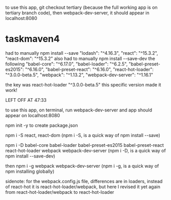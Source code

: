 to use this app, git checkout tertiary (because the full working app is on tertiary branch code), then webpack-dev-server, it should appear in localhost:8080



# taskmaven4
had to manually npm install --save 
    "lodash": "^4.16.3",
    "react": "^15.3.2",
    "react-dom": "^15.3.2"
also had to manually npm install --save-dev the following
    "babel-core": "^6.17.0",
    "babel-loader": "^6.2.5",
    "babel-preset-es2015": "^6.16.0",
    "babel-preset-react": "^6.16.0",
    "react-hot-loader": "^3.0.0-beta.5",
    "webpack": "^1.13.2",
    "webpack-dev-server": "^1.16.1"


the key was react-hot-loader "^3.0.0-beta.5"  this specific version made it work!

LEFT OFF AT 47:33




to use this app, on terminal, run webpack-dev-server and app should appear on localhost:8080

npm init -y to create package.json

npm i -S react, react-dom    (npm i -S, is a quick way of npm install --save)

npm i -D babel-core babel-loader babel-preset-es2015 babel-preset-react react-hot-loader webpack webpack-dev-server                    (npm i -D, is a quick way of npm install --save-dev)

then npm i -g webpack webpack-dev-server (npm i -g, is a quick way of npm installing globally)

sidenote: for the webpack.config.js file, differences are in loaders, instead of react-hot it is react-hot-loader/webpack, but here I revised it yet again from react-hot-loader/webpack to react-hot-loader

